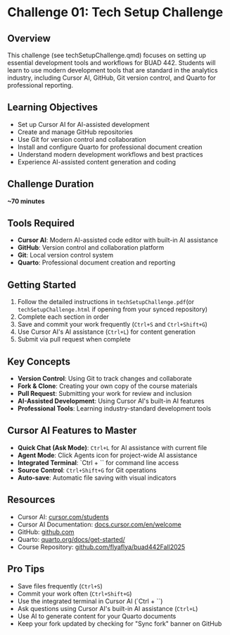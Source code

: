 # Challenge 01: Tech Setup Challenge

## Overview
This challenge (see techSetupChallenge.qmd) focuses on setting up essential development tools and workflows for BUAD 442. Students will learn to use modern development tools that are standard in the analytics industry, including Cursor AI, GitHub, Git version control, and Quarto for professional reporting.

## Learning Objectives
- Set up Cursor AI for AI-assisted development
- Create and manage GitHub repositories
- Use Git for version control and collaboration
- Install and configure Quarto for professional document creation
- Understand modern development workflows and best practices
- Experience AI-assisted content generation and coding

## Challenge Duration
**~70 minutes**

## Tools Required
- **Cursor AI**: Modern AI-assisted code editor with built-in AI assistance
- **GitHub**: Version control and collaboration platform
- **Git**: Local version control system
- **Quarto**: Professional document creation and reporting

## Getting Started
1. Follow the detailed instructions in `techSetupChallenge.pdf`(or `techSetupChallenge.html` if opening from your synced repository)
2. Complete each section in order
3. Save and commit your work frequently (`Ctrl+S` and `Ctrl+Shift+G`)
4. Use Cursor AI's AI assistance (`Ctrl+L`) for content generation
5. Submit via pull request when complete

## Key Concepts
- **Version Control**: Using Git to track changes and collaborate
- **Fork & Clone**: Creating your own copy of the course materials
- **Pull Request**: Submitting your work for review and inclusion
- **AI-Assisted Development**: Using Cursor AI's built-in AI features
- **Professional Tools**: Learning industry-standard development tools

## Cursor AI Features to Master
- **Quick Chat (Ask Mode)**: `Ctrl+L` for AI assistance with current file
- **Agent Mode**: Click Agents icon for project-wide AI assistance
- **Integrated Terminal**: `Ctrl + `` for command line access
- **Source Control**: `Ctrl+Shift+G` for Git operations
- **Auto-save**: Automatic file saving with visual indicators

## Resources
- Cursor AI: [cursor.com/students](https://cursor.com/students)
- Cursor AI Documentation: [docs.cursor.com/en/welcome](https://docs.cursor.com/en/welcome)
- GitHub: [github.com](https://github.com)
- Quarto: [quarto.org/docs/get-started/](https://quarto.org/docs/get-started/)
- Course Repository: [github.com/flyaflya/buad442Fall2025](https://github.com/flyaflya/buad442Fall2025)

## Pro Tips
- Save files frequently (`Ctrl+S`)
- Commit your work often (`Ctrl+Shift+G`)
- Use the integrated terminal in Cursor AI (`Ctrl + ``)
- Ask questions using Cursor AI's built-in AI assistance (`Ctrl+L`)
- Use AI to generate content for your Quarto documents
- Keep your fork updated by checking for "Sync fork" banner on GitHub
